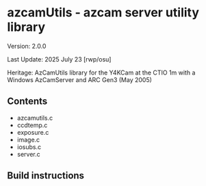 # azcamUtils - azcam server utility library

Version: 2.0.0

Last Update: 2025 July 23 [rwp/osu]

Heritage: AzCamUtils library for the Y4KCam at the CTIO 1m with a Windows AzCamServer and ARC Gen3 (May 2005)

## Contents

 * azcamutils.c
 * ccdtemp.c
 * exposure.c
 * image.c
 * iosubs.c
 * server.c

## Build instructions


